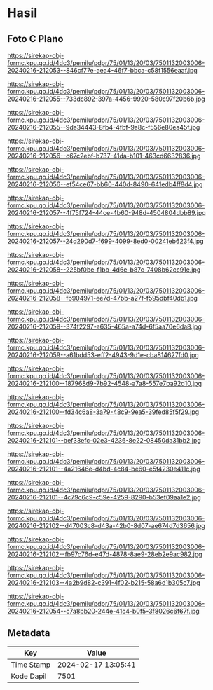 # Hasil

## Foto C Plano

https://sirekap-obj-formc.kpu.go.id/4dc3/pemilu/pdpr/75/01/13/20/03/7501132003006-20240216-212053--846cf77e-aea4-46f7-bbca-c58f1556eaaf.jpg

https://sirekap-obj-formc.kpu.go.id/4dc3/pemilu/pdpr/75/01/13/20/03/7501132003006-20240216-212055--733dc892-397a-4456-9920-580c97f20b6b.jpg

https://sirekap-obj-formc.kpu.go.id/4dc3/pemilu/pdpr/75/01/13/20/03/7501132003006-20240216-212055--9da34443-8fb4-4fbf-9a8c-f556e80ea45f.jpg

https://sirekap-obj-formc.kpu.go.id/4dc3/pemilu/pdpr/75/01/13/20/03/7501132003006-20240216-212056--c67c2ebf-b737-41da-b101-463cd6632836.jpg

https://sirekap-obj-formc.kpu.go.id/4dc3/pemilu/pdpr/75/01/13/20/03/7501132003006-20240216-212056--ef54ce67-bb60-440d-8490-641edb4ff8d4.jpg

https://sirekap-obj-formc.kpu.go.id/4dc3/pemilu/pdpr/75/01/13/20/03/7501132003006-20240216-212057--4f75f724-44ce-4b60-948d-4504804dbb89.jpg

https://sirekap-obj-formc.kpu.go.id/4dc3/pemilu/pdpr/75/01/13/20/03/7501132003006-20240216-212057--24d290d7-f699-4099-8ed0-00241eb623f4.jpg

https://sirekap-obj-formc.kpu.go.id/4dc3/pemilu/pdpr/75/01/13/20/03/7501132003006-20240216-212058--225bf0be-f1bb-4d6e-b87c-7408b62cc91e.jpg

https://sirekap-obj-formc.kpu.go.id/4dc3/pemilu/pdpr/75/01/13/20/03/7501132003006-20240216-212058--fb904971-ee7d-47bb-a27f-f595dbf40db1.jpg

https://sirekap-obj-formc.kpu.go.id/4dc3/pemilu/pdpr/75/01/13/20/03/7501132003006-20240216-212059--374f2297-a635-465a-a74d-6f5aa70e6da8.jpg

https://sirekap-obj-formc.kpu.go.id/4dc3/pemilu/pdpr/75/01/13/20/03/7501132003006-20240216-212059--a61bdd53-eff2-4943-9d1e-cba814627fd0.jpg

https://sirekap-obj-formc.kpu.go.id/4dc3/pemilu/pdpr/75/01/13/20/03/7501132003006-20240216-212100--187968d9-7b92-4548-a7a8-557e7ba92d10.jpg

https://sirekap-obj-formc.kpu.go.id/4dc3/pemilu/pdpr/75/01/13/20/03/7501132003006-20240216-212100--fd34c6a8-3a79-48c9-9ea5-39fed85f5f29.jpg

https://sirekap-obj-formc.kpu.go.id/4dc3/pemilu/pdpr/75/01/13/20/03/7501132003006-20240216-212101--bef33efc-02e3-4236-8e22-08450da31bb2.jpg

https://sirekap-obj-formc.kpu.go.id/4dc3/pemilu/pdpr/75/01/13/20/03/7501132003006-20240216-212101--4a21646e-d4bd-4c84-be60-e5f4230e411c.jpg

https://sirekap-obj-formc.kpu.go.id/4dc3/pemilu/pdpr/75/01/13/20/03/7501132003006-20240216-212101--4c79c6c9-c59e-4259-8290-b53ef09aa1e2.jpg

https://sirekap-obj-formc.kpu.go.id/4dc3/pemilu/pdpr/75/01/13/20/03/7501132003006-20240216-212102--d47003c8-d43a-42b0-8d07-ae674d7d3656.jpg

https://sirekap-obj-formc.kpu.go.id/4dc3/pemilu/pdpr/75/01/13/20/03/7501132003006-20240216-212102--fb97c76d-e47d-4878-8ae9-28eb2e9ac982.jpg

https://sirekap-obj-formc.kpu.go.id/4dc3/pemilu/pdpr/75/01/13/20/03/7501132003006-20240216-212103--4a2b9d82-c391-4f02-b215-58a6d1b305c7.jpg

https://sirekap-obj-formc.kpu.go.id/4dc3/pemilu/pdpr/75/01/13/20/03/7501132003006-20240216-212054--c7a8bb20-244e-41c4-b0f5-3f8026c6f67f.jpg


## Metadata

| Key        | Value               |
| ---------- | ------------------- |
| Time Stamp | 2024-02-17 13:05:41 |
| Kode Dapil | 7501                |



